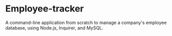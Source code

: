 # Employee-tracker
A command-line application from scratch to manage a company's employee database, using Node.js, Inquirer, and MySQL.
